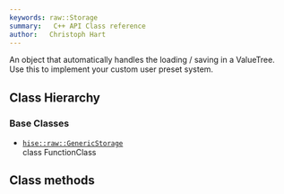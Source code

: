 ```yaml
---
keywords: raw::Storage
summary:   C++ API Class reference
author:   Christoph Hart
---
```


An object that automatically handles the loading / saving in a ValueTree.  
Use this to implement your custom user preset system.   
## Class Hierarchy

### Base Classes

- [`hise::raw::GenericStorage`](/cpp_api/raw/classhise_1_1raw_1_1_generic_storage)  
class FunctionClass
## Class methods
